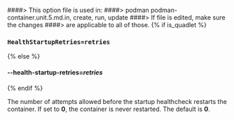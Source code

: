 ####> This option file is used in:
####>   podman podman-container.unit.5.md.in, create, run, update
####> If file is edited, make sure the changes
####> are applicable to all of those.
{% if is_quadlet %}
### `HealthStartupRetries=retries`
{% else %}
#### **--health-startup-retries**=*retries*
{% endif %}

The number of attempts allowed before the startup healthcheck restarts the container. If set to **0**, the container is never restarted. The default is **0**.
